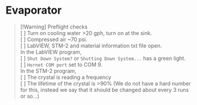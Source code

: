 # Evaporator

> [!Warning] Preflight checks  
> [ ] Turn on cooling water >20 gph, turn on at the sink.  
> [ ] Compressed air ~70 psi.  
> [ ] LabVIEW, STM-2 and material information txt file open.  
> In the LabVIEW program,  
> [ ] `Shut Down System?` or `Shutting Down System...` has a green light.  
> [ ] `Hornet COM port` set to COM 9.  
> In the STM-2 program,  
> [ ] The crystal is reading a frequency  
> [ ] The lifetime of the crystal is >90% (We do not have a hard number for this, instead we say that it should be changed about every 3 runs or so...)  
>
